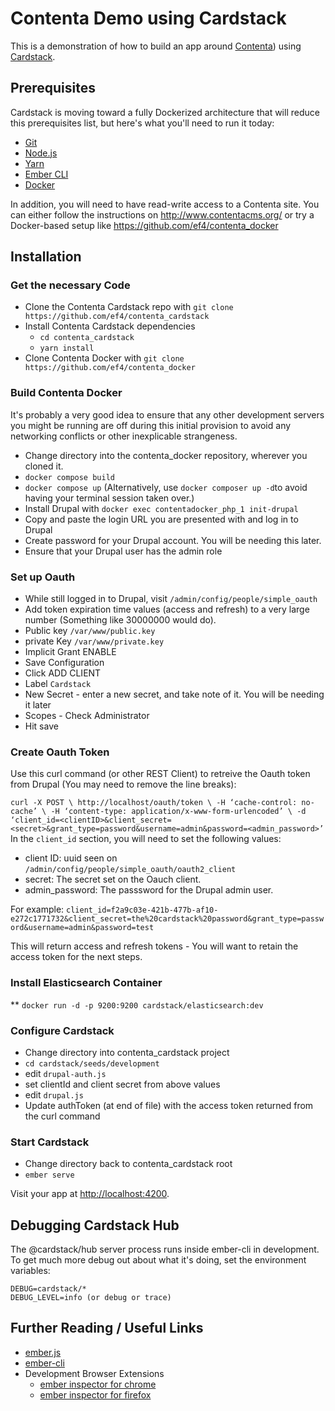 # Contenta Demo using Cardstack

This is a demonstration of how to build an app around [Contenta](http://www.contentacms.org/)) using [Cardstack](https://github.com/cardstack/cardstack).

## Prerequisites

Cardstack is moving toward a fully Dockerized architecture that will reduce this prerequisites list, but here's what you'll need to run it today:

* [Git](https://git-scm.com/)
* [Node.js](https://nodejs.org/)
* [Yarn](http://yarnpkg.com/)
* [Ember CLI](https://ember-cli.com/)
* [Docker](https://www.docker.com/)

In addition, you will need to have read-write access to a Contenta site. You can either follow the instructions on http://www.contentacms.org/ or try a Docker-based setup like https://github.com/ef4/contenta_docker

## Installation

### Get the necessary Code

* Clone the Contenta Cardstack repo with ``git clone https://github.com/ef4/contenta_cardstack``
* Install Contenta Cardstack dependencies
    * ``cd contenta_cardstack``
    * ``yarn install`` 
* Clone Contenta Docker with ``git clone https://github.com/ef4/contenta_docker``

### Build Contenta Docker
It's probably a very good idea to ensure that any other development servers you might be running are off during this initial provision to avoid any networking conflicts or other inexplicable strangeness. 
* Change directory into the contenta_docker repository, wherever you cloned it.
* ``docker compose build``
* ``docker compose up`` (Alternatively, use ``docker composer up -d``to avoid having your terminal session taken over.)
* Install Drupal with ``docker exec contentadocker_php_1 init-drupal``
* Copy and paste the login URL you are presented with and log in to Drupal
* Create password for your Drupal account.  You will be needing this later.
* Ensure that your Drupal user has the admin role

### Set up Oauth

* While still logged in to Drupal, visit ``/admin/config/people/simple_oauth``
* Add token expiration time values (access and refresh) to a very large number (Something like 30000000 would do).
* Public key ``/var/www/public.key``
* private Key ``/var/www/private.key``
* Implicit Grant ENABLE
* Save Configuration
* Click ADD CLIENT
* Label ``Cardstack``
* New Secret - enter a new secret, and take note of it.  You will be needing it later
* Scopes - Check Administrator
* Hit save

### Create Oauth Token
Use this curl command (or other REST Client) to retreive the Oauth token from Drupal (You may need to remove the line breaks):

``
curl -X POST \
  http://localhost/oauth/token \
  -H ‘cache-control: no-cache’ \
  -H ‘content-type: application/x-www-form-urlencoded’ \
  -d ‘client_id=<clientID>&client_secret=<secret>&grant_type=password&username=admin&password=<admin_password>’
``
In the ``client_id`` section, you will need to set the following values:

* client ID: uuid seen on ```/admin/config/people/simple_oauth/oauth2_client```
* secret: The secret set on the Oauch client.
* admin_password: The passsword for the Drupal admin user.

 For example:
``client_id=f2a9c03e-421b-477b-af10-e272c1771732&client_secret=the%20cardstack%20password&grant_type=password&username=admin&password=test``

This will return access and refresh tokens - You will want to retain the access token for the next steps.

### Install Elasticsearch Container
** ``docker run -d -p 9200:9200 cardstack/elasticsearch:dev``

### Configure Cardstack
* Change directory into contenta_cardstack project
* ``cd cardstack/seeds/development``
* edit ``drupal-auth.js``
* set clientId and client secret from above values
* edit ``drupal.js``
* Update authToken (at end of file) with the access token returned from the curl command

###  Start Cardstack
* Change directory back to contenta_cardstack root
* ``ember serve``

Visit your app at [http://localhost:4200](http://localhost:4200).

## Debugging Cardstack Hub

The @cardstack/hub server process runs inside ember-cli in development. To get much more debug out about what it's doing, set the environment variables:

    DEBUG=cardstack/*
    DEBUG_LEVEL=info (or debug or trace)

## Further Reading / Useful Links

* [ember.js](http://emberjs.com/)
* [ember-cli](https://ember-cli.com/)
* Development Browser Extensions
  * [ember inspector for chrome](https://chrome.google.com/webstore/detail/ember-inspector/bmdblncegkenkacieihfhpjfppoconhi)
  * [ember inspector for firefox](https://addons.mozilla.org/en-US/firefox/addon/ember-inspector/)
